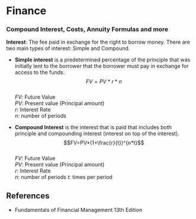 # **Finance**
### **Compound Interest, Costs, Annuity Formulas and more**


**Interest**: The fee paid in exchange for the right to borrow money. There are two main types of interest: Simple and Compound.

- **Simple interest** is a predetermined percentage of the principle that was initially lent to the borrower that the borrower must pay in exchange for access to the funds.  
$$FV=PV*r*n$$  
$FV$: Future Value  
$PV$: Present value (Principal amount)  
$r$: Interest Rate  
$n$: number of periods 

- **Compound Interest** is the interest that is paid that includes both principle and compounding interest (interest on top of the interest).  
$$FV=PV*(1+\frac{r}{t})^{n*t}$$  
$FV$: Future Value  
$PV$: Present value (Principal amount)  
$r$: Interest Rate  
$n$: number of periods 
$t$: times per period 


## References

* Fundamentals of Financial Management 13th Edition

